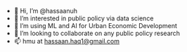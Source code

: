 - 👋 Hi, I’m @hassaanuh
- 👀 I’m interested in public policy via data science
- 🌱 I’m using ML and AI for Urban Economic Development
- 💞️ I’m looking to collaborate on any public policy research 
- 📫 hmu at hassaan.haq1@gmail.com

<!---
hassaanuh/hassaanuh is a ✨ special ✨ repository because its `README.md` (this file) appears on your GitHub profile.
You can click the Preview link to take a look at your changes.
--->
